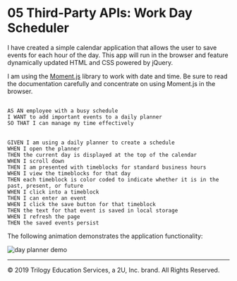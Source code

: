 # 05 Third-Party APIs: Work Day Scheduler

I have created a simple calendar application that allows the user to save events for each hour of the day. This app will run in the browser and feature dynamically updated HTML and CSS powered by jQuery.

I am using the [Moment.js](https://momentjs.com/) library to work with date and time. Be sure to read the documentation carefully and concentrate on using Moment.js in the browser.

## 

```
AS AN employee with a busy schedule
I WANT to add important events to a daily planner
SO THAT I can manage my time effectively
```

##

```
GIVEN I am using a daily planner to create a schedule
WHEN I open the planner
THEN the current day is displayed at the top of the calendar
WHEN I scroll down
THEN I am presented with timeblocks for standard business hours
WHEN I view the timeblocks for that day
THEN each timeblock is color coded to indicate whether it is in the past, present, or future
WHEN I click into a timeblock
THEN I can enter an event
WHEN I click the save button for that timeblock
THEN the text for that event is saved in local storage
WHEN I refresh the page
THEN the saved events persist
```

The following animation demonstrates the application functionality:

![day planner demo](./Assets/05-third-party-apis-homework-demo.gif)




- - -
© 2019 Trilogy Education Services, a 2U, Inc. brand. All Rights Reserved.
